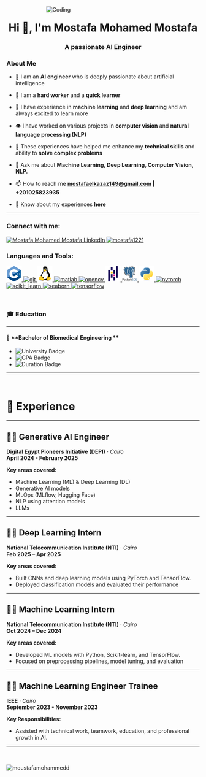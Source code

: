 <img align="right" alt="Coding" width="400" src="https://i.pinimg.com/originals/ee/ed/e2/eeede229147eb053fe863ef1cc7faf0b.gif" />


<h1 align="center">Hi 👋, I'm Mostafa Mohamed Mostafa</h1>
<h3 align="center">A passionate AI Engineer</h3>

<h3 align="left">About Me</h3>

- 🔭 I am an **AI engineer** who is deeply passionate about artificial intelligence
- 💪 I am a **hard worker** and a **quick learner**
- 🤖 I have experience in **machine learning** and **deep learning** and am always excited to learn more
- 👁️ I have worked on various projects in **computer vision** and **natural language processing (NLP)**
- 🚀 These experiences have helped me enhance my **technical skills** and ability to **solve complex problems**
      
- 💬 Ask me about **Machine Learning, Deep Learning, Computer Vision, NLP.**

- 📫 How to reach me **mostafaelkazaz149@gmail.com | +201025823935**

- 📄 Know about my experiences [**here**](https://drive.google.com/file/d/1_M59umlzpywSCcmxHmNvZpaB9om-_zRZ/view?usp=sharing)
---
<h3 align="left">Connect with me:</h3>
<p align="left">
<a href="https://www.linkedin.com/in/mostafa-mohamed-mostafa"  target="_blank" rel="noopener noreferrer">
  <img align="center" 
       src="https://raw.githubusercontent.com/rahuldkjain/github-profile-readme-generator/master/src/images/icons/Social/linked-in-alt.svg"  
       alt="Mostafa Mohamed Mostafa LinkedIn" 
       height="30" 
       width="40" />
</a>
<a href="https://kaggle.com/mostafa1221" target="blank"><img align="center" src="https://raw.githubusercontent.com/rahuldkjain/github-profile-readme-generator/master/src/images/icons/Social/kaggle.svg" alt="mostafa1221" height="30" width="40" /></a>
</p>

<h3 align="left">Languages and Tools:</h3>
<p align="left"> <a href="https://www.w3schools.com/cpp/" target="_blank" rel="noreferrer"> <img src="https://raw.githubusercontent.com/devicons/devicon/master/icons/cplusplus/cplusplus-original.svg" alt="cplusplus" width="40" height="40"/> </a> <a href="https://git-scm.com/" target="_blank" rel="noreferrer"> <img src="https://www.vectorlogo.zone/logos/git-scm/git-scm-icon.svg" alt="git" width="40" height="40"/> </a> <a href="https://www.linux.org/" target="_blank" rel="noreferrer"> <img src="https://raw.githubusercontent.com/devicons/devicon/master/icons/linux/linux-original.svg" alt="linux" width="40" height="40"/> </a> <a href="https://www.mathworks.com/" target="_blank" rel="noreferrer"> <img src="https://upload.wikimedia.org/wikipedia/commons/2/21/Matlab_Logo.png" alt="matlab" width="40" height="40"/> </a> <a href="https://opencv.org/" target="_blank" rel="noreferrer"> <img src="https://www.vectorlogo.zone/logos/opencv/opencv-icon.svg" alt="opencv" width="40" height="40"/> </a> <a href="https://pandas.pydata.org/" target="_blank" rel="noreferrer"> <img src="https://raw.githubusercontent.com/devicons/devicon/2ae2a900d2f041da66e950e4d48052658d850630/icons/pandas/pandas-original.svg" alt="pandas" width="40" height="40"/> </a> <a href="https://www.postgresql.org" target="_blank" rel="noreferrer"> <img src="https://raw.githubusercontent.com/devicons/devicon/master/icons/postgresql/postgresql-original-wordmark.svg" alt="postgresql" width="40" height="40"/> </a> <a href="https://www.python.org" target="_blank" rel="noreferrer"> <img src="https://raw.githubusercontent.com/devicons/devicon/master/icons/python/python-original.svg" alt="python" width="40" height="40"/> </a> <a href="https://pytorch.org/" target="_blank" rel="noreferrer"> <img src="https://www.vectorlogo.zone/logos/pytorch/pytorch-icon.svg" alt="pytorch" width="40" height="40"/> </a> <a href="https://scikit-learn.org/" target="_blank" rel="noreferrer"> <img src="https://upload.wikimedia.org/wikipedia/commons/0/05/Scikit_learn_logo_small.svg" alt="scikit_learn" width="40" height="40"/> </a> <a href="https://seaborn.pydata.org/" target="_blank" rel="noreferrer"> <img src="https://seaborn.pydata.org/_images/logo-mark-lightbg.svg" alt="seaborn" width="40" height="40"/> </a> <a href="https://www.tensorflow.org" target="_blank" rel="noreferrer"> <img src="https://www.vectorlogo.zone/logos/tensorflow/tensorflow-icon.svg" alt="tensorflow" width="40" height="40"/> </a> </p>
<br>

### 🎓 Education

---

#### 🏫 **Bachelor of Biomedical Engineering **

- ![University Badge](https://img.shields.io/badge/Helwan_University-0055A4?style=flat&logo=university&logoColor=white)
- ![GPA Badge](https://img.shields.io/badge/GPA-88%25-brightgreen)
- ![Duration Badge](https://img.shields.io/badge/Duration-2020%20–%202025-yellow)

---

<br>

# 💼 Experience

---

## 🧑‍💻 Generative AI Engineer  
**Digital Egypt Pioneers Initiative (DEPI)** · *Cairo*  
**April 2024 - February 2025**

**Key areas covered:**
- Machine Learning (ML) & Deep Learning (DL)
- Generative AI models
- MLOps (MLflow, Hugging Face)
- NLP using attention models
- LLMs

---

## 🧑‍💻 Deep Learning Intern
**National Telecommunication Institute (NTI)** · *Cairo*  
**Feb 2025 – Apr 2025**

**Key areas covered:**
- Built CNNs and deep learning models using PyTorch and TensorFlow.
- Deployed classification models and evaluated their performance
---

## 🧑‍💻 Machine Learning Intern 
**National Telecommunication Institute (NTI)** · *Cairo*  
**Oct 2024 – Dec 2024**

**Key areas covered:**
- Developed ML models with Python, Scikit-learn, and TensorFlow.
- Focused on preprocessing pipelines, model tuning, and evaluation
---
## 🧑‍💻 Machine Learning Engineer Trainee  
**IEEE** · *Cairo*  
**September 2023 - November 2023**

**Key Responsibilities:**
- Assisted with technical work, teamwork, education, and professional growth in AI.

---

<br>

<p><img align="center" src="https://github-readme-stats.vercel.app/api/top-langs?username=moustafamohammedd&show_icons=true&locale=en&layout=compact" alt="moustafamohammedd" /></p>
